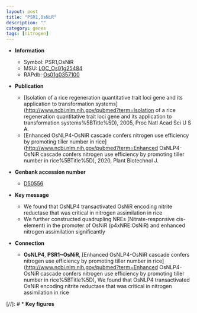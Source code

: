 ```yaml
---
layout: post
title: "PSR1,OsNiR"
description: ""
category: genes
tags: [nitrogen]
---
```


* **Information**  
    + Symbol: PSR1,OsNiR  
    + MSU: [LOC_Os01g25484](http://rice.uga.edu/cgi-bin/ORF_infopage.cgi?orf=LOC_Os01g25484)  
    + RAPdb: [Os01g0357100](http://rapdb.dna.affrc.go.jp/viewer/gbrowse_details/irgsp1?name=Os01g0357100)  

* **Publication**  
    + [Isolation of a rice regeneration quantitative trait loci gene and its application to transformation systems](http://www.ncbi.nlm.nih.gov/pubmed?term=Isolation of a rice regeneration quantitative trait loci gene and its application to transformation systems%5BTitle%5D), 2005, Proc Natl Acad Sci U S A.
    + [Enhanced OsNLP4-OsNiR cascade confers nitrogen use efficiency by promoting tiller number in rice](http://www.ncbi.nlm.nih.gov/pubmed?term=Enhanced OsNLP4-OsNiR cascade confers nitrogen use efficiency by promoting tiller number in rice%5BTitle%5D), 2020, Plant Biotechnol J.

* **Genbank accession number**  
    + [D50556](http://www.ncbi.nlm.nih.gov/nuccore/D50556)

* **Key message**  
    + We found that OsNLP4 transactivated OsNiR encoding nitrite reductase that was critical in nitrogen assimilation in rice
    + We further constructed quadrupling NREs (Nitrate-responsive cis-element) in the promoter of OsNiR (p4xNRE:OsNiR) and enhanced nitrogen assimilation significantly

* **Connection**  
    + __OsNLP4__, __PSR1~OsNiR__, [Enhanced OsNLP4-OsNiR cascade confers nitrogen use efficiency by promoting tiller number in rice](http://www.ncbi.nlm.nih.gov/pubmed?term=Enhanced OsNLP4-OsNiR cascade confers nitrogen use efficiency by promoting tiller number in rice%5BTitle%5D),  We found that OsNLP4 transactivated OsNiR encoding nitrite reductase that was critical in nitrogen assimilation in rice

[//]: # * **Key figures**  


